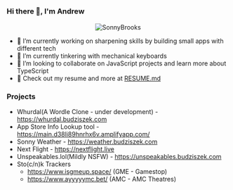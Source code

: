 ### Hi there 👋, I'm Andrew


<p align="center">&nbsp;<img align="center" src="https://github-readme-stats.vercel.app/api?username=SonnyBrooks&theme=algolia&show_icons=true" alt="SonnyBrooks"/></p>


- 🔭 I’m currently working on sharpening skills by building small apps with different tech
- 🌱 I’m currently tinkering with mechanical keyboards
- 👯 I’m looking to collaborate on JavaScript projects and learn more about TypeScript
- 👀 Check out my resume and more at [RESUME.md](https://github.com/SonnyBrooks/RESUME.md)

### Projects
* Whurdal(A Wordle Clone - under development) - https://whurdal.budziszek.com
* App Store Info Lookup tool - https://main.d38li89hnrhx6v.amplifyapp.com/
* Sonny Weather - https://weather.budziszek.com
* Next Flight - https://nextflight.live
* Unspeakables.lol(Mildly NSFW) - https://unspeakables.budziszek.com
* Sto(c/n)k Trackers
  * https://www.isgmeup.space/ (GME - Gamestop)
  * https://www.ayyyyymc.bet/ (AMC - AMC Theatres)
